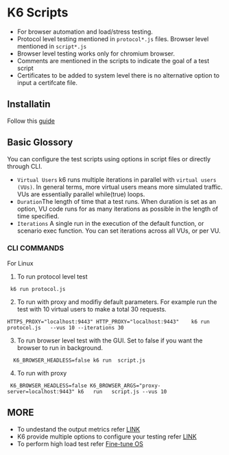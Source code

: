 # K6 Scripts
 - For browser automation and load/stress testing.
 - Protocol level testing mentioned in `protocol*.js` files. Browser level mentioned in `script*.js`
 - Browser level testing works only for chromium browser.
 - Comments are mentioned in the scripts to indicate the goal of a test script
 - Certificates to be added to system level there is no alternative option to input a certifcate file.
## Installatin
Follow this [guide](https://grafana.com/docs/k6/latest/set-up/install-k6/) 
## Basic Glossory 
You can configure the test scripts using options in script files or directly through CLI.
- `Virtual Users` k6 runs multiple iterations in parallel with `virtual users (VUs)`. In general terms, more  virtual users means more simulated traffic.
VUs are essentially parallel while(true) loops.
- `Duration`The length of time that a test runs. When duration is set as an option, VU code runs for as many iterations as possible in the length of time specified.
- `Iterations` A single run in the execution of the default function, or scenario exec function. You can set iterations across all VUs, or per VU.

### CLI COMMANDS
For Linux 
1. To run protocol level test  

```shell
 k6 run protocol.js
```
2. To run with proxy and modifiy default parameters. For example run the test with 10 virtual users to make a total 30 requests.
```shell
HTTPS_PROXY="localhost:9443" HTTP_PROXY="localhost:9443"    k6 run protocol.js   --vus 10 --iterations 30
```
3. To run browser level test with the GUI. Set to false if you want the browser to run in background.
```shell
  K6_BROWSER_HEADLESS=false k6 run  script.js
```
4. To run with proxy 
```shell
 K6_BROWSER_HEADLESS=false K6_BROWSER_ARGS="proxy-server=localhost:9443" k6   run   script.js --vus 10 
```

## MORE
- To undestand the output metrics refer [LINK](https://k6.io/docs/using-k6/metrics/reference/)
- K6 provide multiple options to configure your testing refer [LINK](https://grafana.com/docs/k6/latest/using-k6/k6-options/reference/)
- To perform  high load test refer [Fine-tune OS](https://grafana.com/docs/k6/latest/set-up/fine-tune-os/)
 
